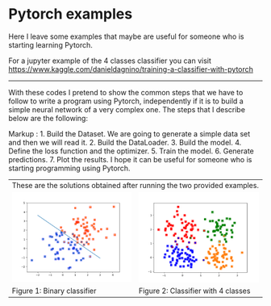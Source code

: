 # Pytorch examples
Here I leave some examples that maybe are useful for someone who is starting learning Pytorch.

For a jupyter example of the 4 classes classifier you can visit https://www.kaggle.com/danieldagnino/training-a-classifier-with-pytorch

---
With these codes I pretend to show the common steps that we have to follow to write a program using Pytorch, independently if it is to build a simple neural network of a very complex one. The steps that I describe below are the following:

Markup :  1. Build the Dataset. We are going to generate a simple data set and then we will read it.
  2. Build the DataLoader.
  3. Build the model.
  4. Define the loss function and the optimizer.
  5. Train the model.
  6. Generate predictions.
  7. Plot the results. I hope it can be useful for someone who is starting programming using Pytorch.

<table>
  <tr>
    <td colspan="2"> These are the solutions obtained after running the two provided examples. </td>
  </tr>
    <td> <img src="https://github.com/DanielDagnino/pytorch_examples/blob/master/img/2%20class.png" alt="Fianl circuit" width="400" /> </td>
    <td> <img src="https://github.com/DanielDagnino/pytorch_examples/blob/master/img/4%20classes.png" alt="Valve" rotate="90" width="400" /> </td>
  <tr>
    <td> Figure 1: Binary classifier </td>
    <td> Figure 2: Classifier with 4 classes </td>
  </tr>
</table>
